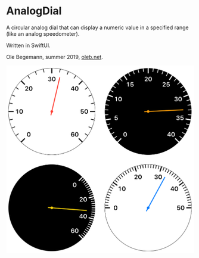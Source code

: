 # AnalogDial

A circular analog dial that can display a numeric value in a specified range (like an analog speedometer).

Written in SwiftUI.

Ole Begemann, summer 2019, [oleb.net](https://oleb.net).

![Four variations of the dial showing how it can be customized](images/analog-dial-variants.png)
